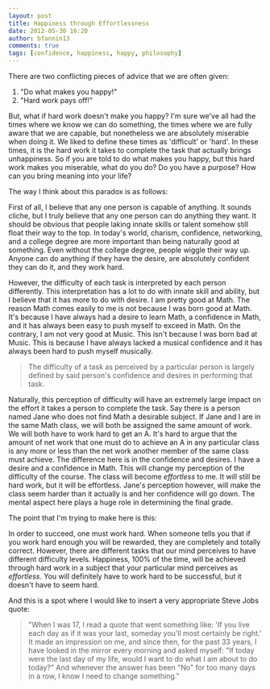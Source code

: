 ```yaml
---
layout: post
title: Happiness through Effortlessness
date: 2012-05-30 16:20
author: bfannin13
comments: true
tags: [confidence, happiness, happy, philosophy]
---
```

There are two conflicting pieces of advice that we are often given:
<ol>
	<li>"Do what makes you happy!"</li>
	<li>"Hard work pays off!"</li>
</ol>
But, what if hard work doesn't make you happy? I'm sure we've all had the times where we know we can do something, the times where we are fully aware that we are capable, but nonetheless we are absolutely miserable when doing it. We liked to define these times as 'difficult' or 'hard'. In these times, it is the hard work it takes to complete the task that actually brings unhappiness. So if you are told to do what makes you happy, but this hard work makes you miserable, what do you do? Do you have a purpose? How can you bring meaning into your life?

The way I think about this paradox is as follows:

First of all, I believe that any one person is capable of anything. It sounds cliche, but I truly believe that any one person can do anything they want. It should be obvious that people laking innate skills or talent somehow still float their way to the top. In today's world, charism, confidence, networking, and a college degree are more important than being naturally good at something. Even without the college degree, people wiggle their way up. Anyone can do anything if they have the desire, are absolutely confident they can do it, and they work hard.

However, the difficulty of each task is interpreted by each person differently. This interpretation has a lot to do with innate skill and ability, but I believe that it has more to do with desire. I am pretty good at Math. The reason Math comes easily to me is not because I was born good at Math. It's because I have always had a desire to learn Math, a confidence in Math, and it has always been easy to push myself to exceed in Math. On the contrary, I am not very good at Music. This isn't because I was born bad at Music. This is because I have always lacked a musical confidence and it has always been hard to push myself musically.

>The difficulty of a task as perceived by a particular person is largely defined by said person's confidence and desires in performing that task.

Naturally, this perception of difficulty will have an extremely large impact on the effort it takes a person to complete the task. Say there is a person named Jane who does not find Math a desirable subject. If Jane and I are in the same Math class, we will both be assigned the same amount of work. We will both have to work hard to get an A. It's hard to argue that the amount of net work that one must do to achieve an A in any particular class is any more or less than the net work another member of the same class must achieve. The difference here is in the confidence and desires. I have a desire and a confidence in Math. This will change my perception of the difficulty of the course. The class will become <em>effortless </em>to me. It will still be hard work, but it will be effortless. Jane's perception however, will make the class seem harder than it actually is and her confidence will go down. The mental aspect here plays a huge role in determining the final grade.

The point that I'm trying to make here is this:

In order to succeed, one must work hard. When someone tells you that if you work hard enough you will be rewarded, they are completely and totally correct. However, there are different tasks that our mind perceives to have different difficulty levels. Happiness, 100% of the time, will be achieved through hard work in a subject that your particular mind perceives as <em>effortless. </em>You will definitely have to work hard to be successful, but it doesn't have to seem hard.

And this is a spot where I would like to insert a very appropriate Steve Jobs quote:
<blockquote>"When I was 17, I read a quote that went something like: 'If you live each day as if it was your last, someday you'll most certainly be right.' It made an impression on me, and since then, for the past 33 years, I have looked in the mirror every morning and asked myself: "If today were the last day of my life, would I want to do what I am about to do today?" And whenever the answer has been "No" for too many days in a row, I know I need to change something."</blockquote>
